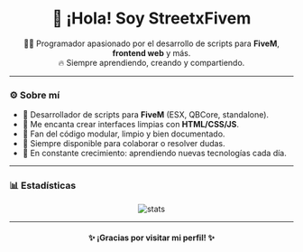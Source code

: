 <h1 align="center">👋 ¡Hola! Soy StreetxFivem</h1>

<p align="center">
  🧑‍💻 Programador apasionado por el desarrollo de scripts para <strong>FiveM</strong>, <strong>frontend web</strong> y más.<br>
  🔥 Siempre aprendiendo, creando y compartiendo.
</p>

---

### ⚙️ Sobre mí

- 🔧 Desarrollador de scripts para **FiveM** (ESX, QBCore, standalone).
- 🎨 Me encanta crear interfaces limpias con **HTML/CSS/JS**.
- 🧩 Fan del código modular, limpio y bien documentado.
- 💬 Siempre disponible para colaborar o resolver dudas.
- 🚀 En constante crecimiento: aprendiendo nuevas tecnologías cada día.

---

### 📊 Estadísticas

<p align="center">
  <img src="https://github-readme-stats.vercel.app/api?username=SteetxFivem&show_icons=true&theme=radical" alt="stats" />
</p>

---

<h4 align="center">✨ ¡Gracias por visitar mi perfil! ✨</h4>

